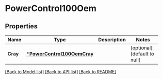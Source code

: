# PowerControl100Oem

## Properties
Name | Type | Description | Notes
------------ | ------------- | ------------- | -------------
**Cray** | [***PowerControl100OemCray**](PowerControl_1.0.0_OEM_Cray.md) |  | [optional] [default to null]

[[Back to Model list]](../README.md#documentation-for-models) [[Back to API list]](../README.md#documentation-for-api-endpoints) [[Back to README]](../README.md)

